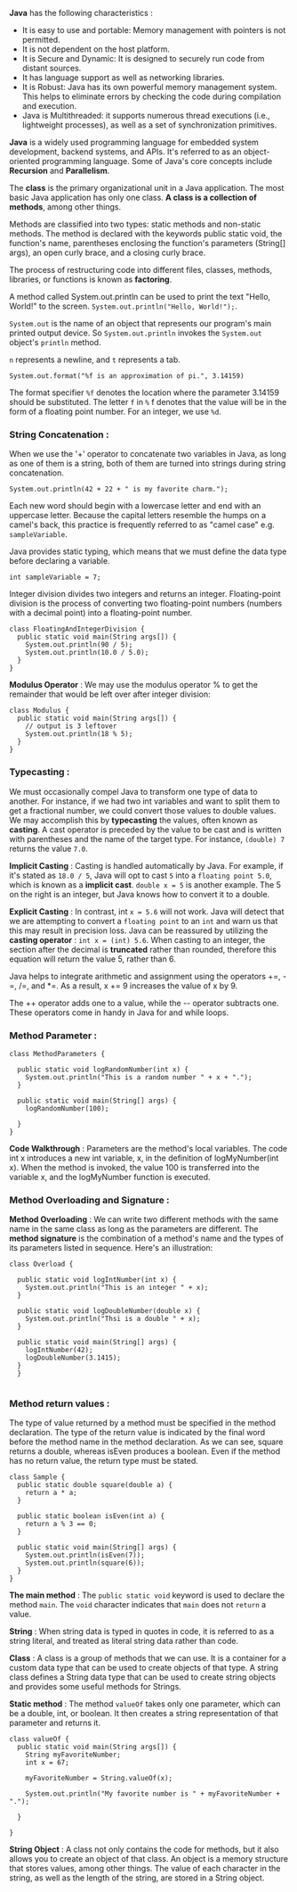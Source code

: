 **Java** has the following characteristics :

- It is easy to use and portable: Memory management with pointers is not permitted.
- It is not dependent on the host platform.
- It is Secure and Dynamic: It is designed to securely run code from distant sources.
- It has language support as well as networking libraries.
- It is Robust: Java has its own powerful memory management system. This helps to eliminate errors by checking the code during compilation and execution.
- Java is Multithreaded: it supports numerous thread executions (i.e., lightweight processes), as well as a set of synchronization primitives.

**Java** is a widely used programming language for embedded system development, backend systems, and APIs. It's referred to as an object-oriented programming language. Some of Java's core concepts include **Recursion** and **Parallelism**.

The **class** is the primary organizational unit in a Java application. The most basic Java application has only one class. **A class is a collection of methods**, among other things.

Methods are classified into two types: static methods and non-static methods. The method is declared with the keywords public static void, the function's name, parentheses enclosing the function's parameters (String[] args), an open curly brace, and a closing curly brace.

The process of restructuring code into different files, classes, methods, libraries, or functions is known as **factoring**.

A method called System.out.println can be used to print the text "Hello, World!" to the screen.  `System.out.println("Hello, World!");`.

`System.out` is the name of an object that represents our program's main printed output device. So `System.out.println` invokes the `System.out` object's `println` method.

`n` represents a newline, and `t` represents a tab.

`System.out.format("%f is an approximation of pi.", 3.14159)`

The format specifier `%f` denotes the location where the parameter 3.14159 should be substituted. The letter `f` in `%` f denotes that the value will be in the form of a floating point number. For an integer, we use `%d`.

### String Concatenation : 

When we use the '+' operator to concatenate two variables in Java, as long as one of them is a string, both of them are turned into strings during string concatenation.

`System.out.println(42 + 22 + " is my favorite charm.");`

Each new word should begin with a lowercase letter and end with an uppercase letter. Because the capital letters resemble the humps on a camel's back, this practice is frequently referred to as "camel case" e.g. `sampleVariable`.


Java provides static typing, which means that we must define the data type before declaring a variable.

`int sampleVariable = 7;`

Integer division divides two integers and returns an integer. Floating-point division is the process of converting two floating-point numbers (numbers with a decimal point) into a floating-point number.

```
class FloatingAndIntegerDivision {
  public static void main(String args[]) {
    System.out.println(90 / 5);
    System.out.println(10.0 / 5.0);
  }
}
```

**Modulus Operator** : We may use the modulus operator % to get the remainder that would be left over after integer division:
```
class Modulus {
  public static void main(String args[]) {
    // output is 3 leftover 
    System.out.println(18 % 5);
  }
}
```

### Typecasting : 

We must occasionally compel Java to transform one type of data to another. For instance, if we had two int variables and want to split them to get a fractional number, we could convert those values to double values. We may accomplish this by **typecasting** the values, often known as **casting**. A cast operator is preceded by the value to be cast and is written with parentheses and the name of the target type. For instance, `(double) 7` returns the value `7.0`.

**Implicit Casting** : Casting is handled automatically by Java. For example, if it's stated as `18.0 / 5`, Java will opt to cast `5` into a `floating point 5.0`, which is known as a **implicit cast**. `double x = 5` is another example. The 5 on the right is an integer, but Java knows how to convert it to a double.

**Explicit Casting** : In contrast, int `x = 5.6` will not work. Java will detect that we are attempting to convert a `floating point` to an `int` and warn us that this may result in precision loss. Java can be reassured by utilizing the **casting operator** : `int x = (int) 5.6`. When casting to an integer, the section after the decimal is **truncated** rather than rounded, therefore this equation will return the value 5, rather than 6.

Java helps to integrate arithmetic and assignment using the operators +=, -=, /=, and *=. As a result, x += 9 increases the value of x by 9. 

The ++ operator adds one to a value, while the -- operator subtracts one. These operators come in handy in Java for and while loops.

### Method Parameter :

```
class MethodParameters {

  public static void logRandomNumber(int x) {
    System.out.println("This is a random number " + x + ".");
  }
  
  public static void main(String[] args) {
    logRandomNumber(100);
 
  }   
}
```
**Code Walkthrough** : Parameters are the method's local variables. The code int x introduces a new int variable, x, in the definition of logMyNumber(int x). When the method is invoked, the value 100 is transferred into the variable x, and the logMyNumber function is executed.

### Method Overloading and Signature :

**Method Overloading** : We can write two different methods with the same name in the same class as long as the parameters are different. The **method signature** is the combination of a method's name and the types of its parameters listed in sequence. Here's an illustration:

```
class Overload {
  
  public static void logIntNumber(int x) {
    System.out.println("This is an integer " + x);
  }
  
  public static void logDoubleNumber(double x) {
    System.out.println("Thsi is a double " + x);
  }
  
  public static void main(String[] args) {
    logIntNumber(42);
    logDoubleNumber(3.1415);
  }
  }
  
```
  ### Method return values :
  
The type of value returned by a method must be specified in the method declaration. The type of the return value is indicated by the final word before the method name in the method declaration. As we can see, square returns a double, whereas isEven produces a boolean. Even if the method has no return value, the return type must be stated.
  
```
class Sample {
  public static double square(double a) {
    return a * a;
  }
  
  public static boolean isEven(int a) {
    return a % 3 == 0;
  }
  
  public static void main(String[] args) {
    System.out.println(isEven(7));
    System.out.println(square(6));
  }
}
```

**The main method** : The `public static void` keyword is used to declare the method `main`. The `void` character indicates that `main` does not `return` a value.

**String** : When string data is typed in quotes in code, it is referred to as a string literal, and treated  as literal string data rather than code.

**Class** : A class is a group of methods that we can use. It is a container for a custom data type that can be used to create objects of that type. A string class defines a String data type that can be used to create string objects and provides some useful methods for Strings.

**Static method** : The method `valueOf` takes only one parameter, which can be a double, int, or boolean. It then creates a string representation of that parameter and returns it.

```
class valueOf {
  public static void main(String args[]) {
    String myFavoriteNumber;
    int x = 67;
    
    myFavoriteNumber = String.valueOf(x);
    
    System.out.println("My favorite number is " + myFavoriteNumber + ".");
    
  }

}
```

**String Object** : A class not only contains the code for methods, but it also allows you to create an object of that class. An object is a memory structure that stores values, among other things. The value of each character in the string, as well as the length of the string, are stored in a String object.
